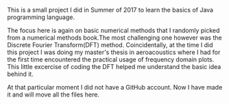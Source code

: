 This is a small project I did in Summer of 2017 to learn the basics of Java programming language. 

The focus here is again on basic numerical methods that I randomly picked from a numerical methods book.The most challenging one however was the Discrete Fourier Transform(DFT) method. 
Coincidentally, at the time I did this project I was doing my master's thesis in aeroacoustics where I had for the first time encountered the practical usage of 
frequency domain plots. This little excercise of coding the DFT helped me understand the basic idea behind it.


At that particular moment I did not have a GitHub account. Now I have made it and will move all the files here. 
